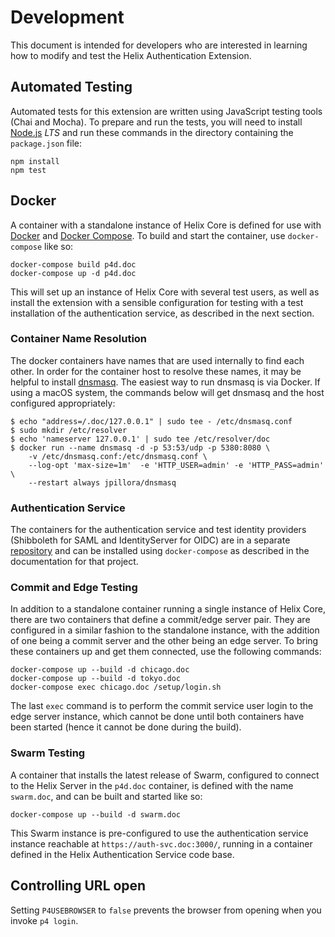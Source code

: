# Development

This document is intended for developers who are interested in learning how
to modify and test the Helix Authentication Extension.

## Automated Testing

Automated tests for this extension are written using JavaScript testing tools
(Chai and Mocha). To prepare and run the tests, you will need to install
[Node.js](https://nodejs.org/) *LTS* and run these commands in the directory
containing the `package.json` file:

```shell
npm install
npm test
```

## Docker

A container with a standalone instance of Helix Core is defined for use with
[Docker](https://www.docker.com) and [Docker
Compose](https://docs.docker.com/compose/). To build and start the container,
use `docker-compose` like so:

```shell
docker-compose build p4d.doc
docker-compose up -d p4d.doc
```

This will set up an instance of Helix Core with several test users, as well as
install the extension with a sensible configuration for testing with a test
installation of the authentication service, as described in the next section.

### Container Name Resolution

The docker containers have names that are used internally to find each other. In
order for the container host to resolve these names, it may be helpful to
install [dnsmasq](http://www.thekelleys.org.uk/dnsmasq/doc.html). The easiest
way to run dnsmasq is via Docker. If using a macOS system, the commands below
will get dnsmasq and the host configured appropriately:

```shell
$ echo "address=/.doc/127.0.0.1" | sudo tee - /etc/dnsmasq.conf
$ sudo mkdir /etc/resolver
$ echo 'nameserver 127.0.0.1' | sudo tee /etc/resolver/doc
$ docker run --name dnsmasq -d -p 53:53/udp -p 5380:8080 \
    -v /etc/dnsmasq.conf:/etc/dnsmasq.conf \
    --log-opt 'max-size=1m'  -e 'HTTP_USER=admin' -e 'HTTP_PASS=admin' \
    --restart always jpillora/dnsmasq
```

### Authentication Service

The containers for the authentication service and test identity providers
(Shibboleth for SAML and IdentityServer for OIDC) are in a separate
[repository](https://github.com/perforce/helix-authentication-service) and can
be installed using `docker-compose` as described in the documentation for that
project.

### Commit and Edge Testing

In addition to a standalone container running a single instance of Helix Core,
there are two containers that define a commit/edge server pair. They are
configured in a similar fashion to the standalone instance, with the addition of
one being a commit server and the other being an edge server. To bring these
containers up and get them connected, use the following commands:

```shell
docker-compose up --build -d chicago.doc
docker-compose up --build -d tokyo.doc
docker-compose exec chicago.doc /setup/login.sh
```

The last `exec` command is to perform the commit service user login to the edge
server instance, which cannot be done until both containers have been started
(hence it cannot be done during the build).

### Swarm Testing

A container that installs the latest release of Swarm, configured to connect to
the Helix Server in the `p4d.doc` container, is defined with the name
`swarm.doc`, and can be built and started like so:

```shell
docker-compose up --build -d swarm.doc
```

This Swarm instance is pre-configured to use the authentication service instance
reachable at `https://auth-svc.doc:3000/`, running in a container defined in the
Helix Authentication Service code base.

## Controlling URL open

Setting `P4USEBROWSER` to `false` prevents the browser from opening when you
invoke `p4 login`.
